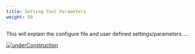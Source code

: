```yaml
---
title: Setting Tool Parameters
weight: 50
---
```


This will explain the configure file and user defined settings/parameters..... 

[![underConstruction]({{site.baseurl}}/assets/images/underConstruction.png)]({{site.baseurl}}/assets/images/hr/underConstruction.png)